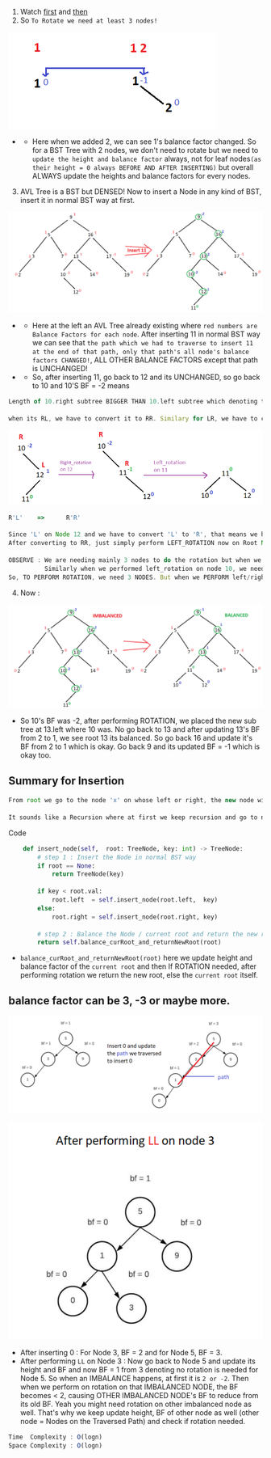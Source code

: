 1. Watch [first](https://youtu.be/jDM6_TnYIqE?si=EoVUw2AIFzvtLA3k) and [then](https://youtu.be/bBIhFbvavLk?si=zDFWoXJBNT3bXLym)
2. So `To Rotate we need at least 3 nodes!`

![alt text](image-1.png)

- - Here when we added 2, we can see 1's balance factor changed. So for a BST Tree with 2 nodes, we don't need to rotate but we need to `update the height and balance factor` always, not for leaf nodes`(as their height = 0 always BEFORE AND AFTER INSERTING)` but overall ALWAYS update the heights and balance factors for every nodes.
3. AVL Tree is a BST but DENSED! Now to insert a Node in any kind of BST, insert it in normal BST way at first.

![alt text](image-2.png)

- - Here at the left an AVL Tree already existing where `red numbers are Balance Factors for each node`. After inserting 11 in normal BST way we can see that `the path which we had to traverse to insert 11 at the end of that path, only that path's all node's balance factors CHANGED!`, ALL OTHER BALANCE FACTORS except that path is UNCHANGED!
- - So, after inserting 11, go back to 12 and its UNCHANGED, so go back to 10 and 10'S BF = -2 means
```js
Length of 10.right subtree BIGGER THAN 10.left subtree which denoting that I HAVE BIGGER SUBTREE AT MY "RIGHT" which causing the IMBALANCE! So I have to RIGHT_ROTATION at Node 10! Now at 10."RIGHT", BF of 12 = 1 denoting I HAVE BIGGER SUBTREE AT MY "LEFT".. So This is "RIGHT LEFT (RL)" case.

when its RL, we have to convert it to RR. Similary for LR, we have to convert it to LL.
```
![alt text](image-4.png)

```js
R'L'    =>      R'R'

Since 'L' on Node 12 and we have to convert 'L' to 'R', that means we have to perform 'R'IGHT_ROTATION on 12!
After converting to RR, just simply perform LEFT_ROTATION now on Root Node 10 where the BF  = -2.

OBSERVE : We are needing mainly 3 nodes to do the rotation but when we did right_rotation on 12, we needed to rotate only 12 and 11.
          Similarly when we performed left_rotation on node 10, we needed to rotate only 10 and 11.
So, TO PERFORM ROTATION, we need 3 NODES. But when we PERFORM left/right rotation, we are only needing 2 NODES.
```
4. Now :

![alt text](image-6.png)

- So 10's BF was -2, after performing ROTATION, we placed the new sub tree at 13.left where 10 was. No go back to 13 and after updating 13's BF from 2 to 1, we see root 13 its balanced. So go back 16 and update it's BF from 2 to 1 which is okay. Go back 9 and its updated BF = -1 which is okay too.

## Summary for Insertion
```js
From root we go to the node 'x' on whose left or right, the new node will be inserted. After inserting the new node at x's left or right', we update the 'height and balance factor of x', if the UPDATED_BALANCE_FACTOR is 2 or -2, we perform ROTATION on 'x', then we go back to the node which called 'x' and update its height and balance factor and perform rotation if needed and we keep doing it till the root node.

It sounds like a Recursion where at first we keep recursion and go to node 'x' and say x.left/right = new_node. Now before going back to the caller function node 'y', below 'the recursion line', we update height and balance factor of node 'x' and return the new_root(new subtree generated after rotation) if ROTATION performed, else the current node TO THE CALLEr FUNCTION node 'y'.
```

Code
```py
    def insert_node(self,  root: TreeNode, key: int) -> TreeNode:
        # step 1 : Insert the Node in normal BST way
        if root == None:
            return TreeNode(key)
        
        if key < root.val:
            root.left  = self.insert_node(root.left,  key)
        else:
            root.right = self.insert_node(root.right, key)
                                                                            # After recursion stops going further, step 2 to 4 will run.
        # step 2 : Balance the Node / current root and return the new root
        return self.balance_curRoot_and_returnNewRoot(root)
```
- `balance_curRoot_and_returnNewRoot(root)` here we update height and balance factor of the `current root` and then If ROTATION needed, after performing rotation we return the new root, else the `current root` itself.

## balance factor can be 3, -3 or maybe more.
![alt text](image-7.png)

![alt text](image-8.png)

- After inserting 0 : For Node 3, BF = 2 and for Node 5, BF = 3. 
- After performing `LL` on Node 3 : Now go back to Node 5 and update its height and BF and now BF = 1 from 3 denoting no rotation is needed for Node 5. So when an IMBALANCE happens, at first it is `2 or -2`. Then when we perform on rotation on that IMBALANCED NODE, the BF becomes < 2, causing OTHER IMBALANCED NODE's BF to reduce from its old BF. Yeah you might need rotation on other imbalanced node as well. That's why we keep update height, BF of other node as well (other node = Nodes on the Traversed Path) and check if rotation needed.

```js
Time  Complexity : O(logn)
Space Complexity : O(logn)
```